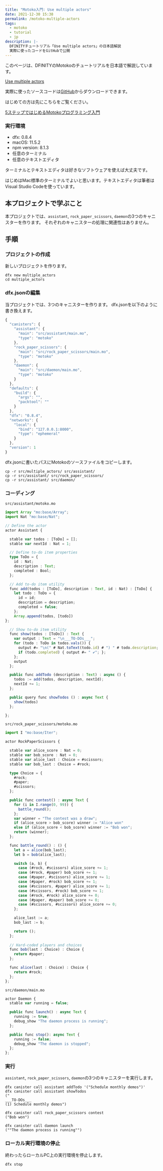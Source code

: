 ```yaml
---
title: "Motoko入門: Use multiple actors"
date: 2021-12-30 15:38
permalink: /motoko-multiple-actors
tags:
  - motoko
  - tutorial
  - jp
description: |-
  DFINITYチュートリアル「Use multiple actors」の日本語解説
  実際に使ったコードをGitHubで公開
---
```


このページは、DFINITYのMotokoのチュートリアルを日本語で解説しています。

[Use multiple actors](https://smartcontracts.org/docs/developers-guide/tutorials/multiple-actors.html)


実際に使ったソースコードは[GitHub](https://github.com/smacon-dev/motoko-tutorial/tree/main/multiple_actors)からダウンロードできます。

はじめての方は先にこちらをご覧ください。

[5ステップではじめるMotokoプログラミング入門](/hello-motoko)

### 実行環境
* dfx: 0.8.4
* macOS: 11.5.2
* npm version: 8.1.3
* 任意のターミナル
* 任意のテキストエディタ

ターミナルとテキストエディタは好きなソフトウェアを使えば大丈夫です。

はじめはMac標準のターミナルでよいと思います。テキストエディタは筆者はVisual Studio Codeを使っています。

## 本プロジェクトで学ぶこと
本プロジェクトでは、`assistant`, `rock_paper_scissors`, `daemon`の3つのキャニスターを作ります。
それぞれのキャニスターの処理に関連性はありません。

## 手順
### プロジェクトの作成

新しいプロジェクトを作ります。

```
dfx new multiple_actors
cd multiple_actors
```

### dfx.jsonの編集
当プロジェクトでは、3つのキャニスターを作ります。
dfx.jsonを以下のように書き換えます。
```ts
{
  "canisters": {
    "assistant": {
      "main": "src/assistant/main.mo",
      "type": "motoko"
    },
    "rock_paper_scissors": {
      "main": "src/rock_paper_scissors/main.mo",
      "type": "motoko"
    },
    "daemon": {
      "main": "src/daemon/main.mo",
      "type": "motoko"
    }
  },
  "defaults": {
    "build": {
      "args": "",
      "packtool": ""
    }
  },
  "dfx": "0.8.4",
  "networks": {
    "local": {
      "bind": "127.0.0.1:8000",
      "type": "ephemeral"
    }
  },
  "version": 1
}
```

dfx.jsonに書いたパスにMotokoのソースファイルをコピーします。
```
cp -r src/multiple_actors/ src/assistant/
cp -r src/assistant/ src/rock_paper_scissors/
cp -r src/assistant/ src/daemon/
```

### コーディング
`src/assistant/motoko.mo`
```ts
import Array "mo:base/Array";
import Nat "mo:base/Nat";

// Define the actor
actor Assistant {

  stable var todos : [ToDo] = [];
  stable var nextId : Nat = 1;

  // Define to-do item properties
  type ToDo = {
    id : Nat;
    description : Text;
    completed : Bool;
  };

  // Add to-do item utility
  func add(todos : [ToDo], description : Text, id : Nat) : [ToDo] {
    let todo : ToDo = {
      id = id;
      description = description;
      completed = false;
    };
    Array.append(todos, [todo])
};

  // Show to-do item utility
  func show(todos : [ToDo]) : Text {
    var output : Text = "\n___TO-DOs___";
    for (todo : ToDo in todos.vals()) {
      output #= "\n(" # Nat.toText(todo.id) # ") " # todo.description;
      if (todo.completed) { output #= " ✔"; };
    };
    output
  };

  public func addTodo (description : Text) : async () {
    todos := add(todos, description, nextId);
    nextId += 1;
  };

  public query func showTodos () : async Text {
    show(todos)
  };

};
```

`src/rock_paper_scissors/motoko.mo`
```ts
import I "mo:base/Iter"; 

actor RockPaperScissors {

  stable var alice_score : Nat = 0;
  stable var bob_score : Nat = 0;
  stable var alice_last : Choice = #scissors;
  stable var bob_last : Choice = #rock;

  type Choice = {
    #rock;
    #paper;
    #scissors;
  };

  public func contest() : async Text {
    for (i in I.range(0, 99)) {
      battle_round();
    };
    var winner = "The contest was a draw";
    if (alice_score > bob_score) winner := "Alice won" 
    else if (alice_score < bob_score) winner := "Bob won";
    return (winner);
  };

  func battle_round() : () {
    let a = alice(bob_last);
    let b = bob(alice_last);

    switch (a, b) {
      case (#rock, #scissors) alice_score += 1;
      case (#rock, #paper) bob_score += 1;
      case (#paper, #scissors) alice_score += 1;
      case (#paper, #rock) bob_score += 1;
      case (#scissors, #paper) alice_score += 1;
      case (#scissors, #rock) bob_score += 1;
      case (#rock, #rock) alice_score += 0;
      case (#paper, #paper) bob_score += 0;
      case (#scissors, #scissors) alice_score += 0;
    };

    alice_last := a;
    bob_last := b;

    return ();
  };
  
  // Hard-coded players and choices
  func bob(last : Choice) : Choice {
    return #paper;
  };

  func alice(last : Choice) : Choice {
    return #rock;
  };
};
```

`src/daemon/main.mo`
```ts
actor Daemon {
  stable var running = false;

  public func launch() : async Text {
    running := true;
    debug_show "The daemon process is running";
  };

  public func stop(): async Text {
    running := false;
    debug_show "The daemon is stopped";
  };
};
```

### 実行
`assistant`, `rock_paper_scissors`, `daemon`の3つのキャニスターを実行します。

```
dfx canister call assistant addTodo '("Schedule monthly demos")'
dfx canister call assistant showTodos
("
___TO-DOs___
(1) Schedule monthly demos")
```

```
dfx canister call rock_paper_scissors contest
("Bob won")
```

```
dfx canister call daemon launch
(""The daemon process is running"")
```

### ローカル実行環境の停止
終わったらローカルPC上の実行環境を停止します。
```
dfx stop
```